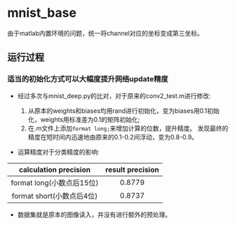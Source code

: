 # mnist_base

由于matlab内置环境的问题，统一将channel对应的坐标变成第三坐标。

## 运行过程

### 适当的初始化方式可以大幅度提升网络update精度

* 经过多次与mnist_deep.py的比对，对于原来的conv2_test.m进行修改:
    1. 从原本的weights和biases均用rand进行初始化，变为biases用0.1初始化，weights用标准差为0.1的矩阵初始化;
    2. 在.m文件上添加`format long;`来增加计算的位数，提升精度。
    发现最终的精度在短时间内迅速地由原来的0.1-0.2间浮动，变为0.8-0.9。

* 运算精度对于分类精度的影响:

|calculation precision		|result precision   |
|:-----------------------------:|:-----------------:|
|format long(小数点后15位)	|0.8779		    |
|format short(小数点后4位)	|0.8737		    |

* 数据集就是原本的图像读入，并没有进行额外的预处理。
